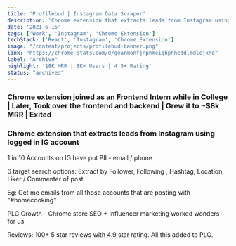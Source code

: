 ```yaml
---
title: 'Profilebud | Instagram Data Scraper'
description: 'Chrome extension that extracts leads from Instagram using logged in IG account'
date: '2021-6-15'
tags: ['Work', 'Instagram', 'Chrome Extension']
techStack: ['React', 'Instagram', 'Chrome Extension']
image: "/content/projects/profilebud-banner.png"
link: "https://chrome-stats.com/d/geanmonfjnphmeighphheddlmdlcjkho"
label: "Archive"
highlight: '$8K MRR | 8K+ Users | 4.5+ Rating'
status: "archived"
---
```


### Chrome extension joined as an Frontend Intern while in College | Later, Took over the frontend and backend | Grew it to ~$8k MRR | Exited

### Chrome extension that extracts leads from Instagram using logged in IG account

1 in 10 Accounts on IG have put PII - email / phone

6 target search options: Extract by Follower, Following , Hashtag, Location, Liker / Commenter of post

Eg: Get me emails from all those accounts that are posting with "#homecooking"

PLG Growth - Chrome store SEO + Influencer marketing worked wonders for us

Reviews: 100+ 5 star reviews with 4.9 star rating. All this added to PLG.
